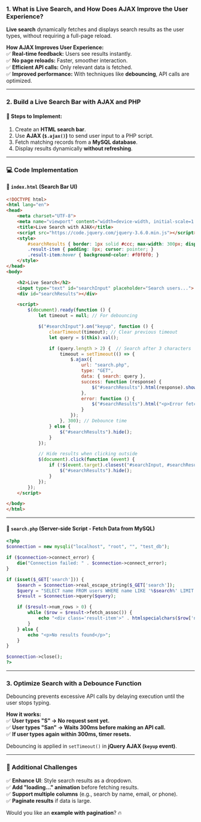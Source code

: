 ### **1. What is Live Search, and How Does AJAX Improve the User Experience?**  

**Live search** dynamically fetches and displays search results as the user types, without requiring a full-page reload.  

**How AJAX Improves User Experience:**  
✅ **Real-time feedback:** Users see results instantly.  
✅ **No page reloads:** Faster, smoother interaction.  
✅ **Efficient API calls:** Only relevant data is fetched.  
✅ **Improved performance:** With techniques like **debouncing**, API calls are optimized.  

---

### **2. Build a Live Search Bar with AJAX and PHP**  

#### **📌 Steps to Implement:**  
1. Create an **HTML search bar**.  
2. Use **AJAX (`$.ajax()`)** to send user input to a PHP script.  
3. Fetch matching records from a **MySQL database**.  
4. Display results dynamically **without refreshing**.  

---

### **💻 Code Implementation**  

#### **📌 `index.html` (Search Bar UI)**  
```html
<!DOCTYPE html>
<html lang="en">
<head>
    <meta charset="UTF-8">
    <meta name="viewport" content="width=device-width, initial-scale=1.0">
    <title>Live Search with AJAX</title>
    <script src="https://code.jquery.com/jquery-3.6.0.min.js"></script>
    <style>
        #searchResults { border: 1px solid #ccc; max-width: 300px; display: none; }
        .result-item { padding: 8px; cursor: pointer; }
        .result-item:hover { background-color: #f0f0f0; }
    </style>
</head>
<body>

    <h2>Live Search</h2>
    <input type="text" id="searchInput" placeholder="Search users...">
    <div id="searchResults"></div>

    <script>
        $(document).ready(function () {
            let timeout = null; // For debouncing

            $("#searchInput").on("keyup", function () {
                clearTimeout(timeout); // Clear previous timeout
                let query = $(this).val();

                if (query.length > 2) {  // Search after 3 characters
                    timeout = setTimeout(() => {
                        $.ajax({
                            url: "search.php",
                            type: "GET",
                            data: { search: query },
                            success: function (response) {
                                $("#searchResults").html(response).show();
                            },
                            error: function () {
                                $("#searchResults").html("<p>Error fetching results</p>").show();
                            }
                        });
                    }, 300); // Debounce time
                } else {
                    $("#searchResults").hide();
                }
            });

            // Hide results when clicking outside
            $(document).click(function (event) {
                if (!$(event.target).closest("#searchInput, #searchResults").length) {
                    $("#searchResults").hide();
                }
            });
        });
    </script>

</body>
</html>
```

---

#### **📌 `search.php` (Server-side Script - Fetch Data from MySQL)**  
```php
<?php
$connection = new mysqli("localhost", "root", "", "test_db");

if ($connection->connect_error) {
    die("Connection failed: " . $connection->connect_error);
}

if (isset($_GET['search'])) {
    $search = $connection->real_escape_string($_GET['search']);
    $query = "SELECT name FROM users WHERE name LIKE '%$search%' LIMIT 5";
    $result = $connection->query($query);

    if ($result->num_rows > 0) {
        while ($row = $result->fetch_assoc()) {
            echo "<div class='result-item'>" . htmlspecialchars($row['name']) . "</div>";
        }
    } else {
        echo "<p>No results found</p>";
    }
}

$connection->close();
?>
```

---

### **3. Optimize Search with a Debounce Function**  

Debouncing prevents excessive API calls by delaying execution until the user stops typing.  

**How it works:**  
✅ **User types "S" → No request sent yet.**  
✅ **User types "San" → Waits 300ms before making an API call.**  
✅ **If user types again within 300ms, timer resets.**  

Debouncing is applied in `setTimeout()` in **jQuery AJAX (`keyup` event)**.

---

### **🚀 Additional Challenges**  
✅ **Enhance UI**: Style search results as a dropdown.  
✅ **Add "loading..." animation** before fetching results.  
✅ **Support multiple columns** (e.g., search by name, email, or phone).  
✅ **Paginate results** if data is large.  

Would you like an **example with pagination**? 🔥